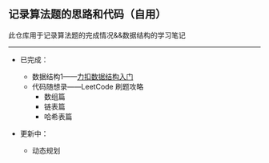 ##  记录算法题的思路和代码（自用）
此仓库用于记录算法题的完成情况&&数据结构的学习笔记
***
* 已完成：   
  * 数据结构1——[力扣数据结构入门](https://leetcode-cn.com/study-plan/data-structures/)
  * 代码随想录——LeetCode 刷题攻略
      * 数组篇
      * 链表篇
      * 哈希表篇
    
* 更新中：   
  * 动态规划